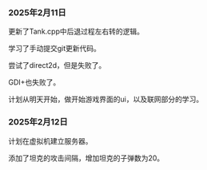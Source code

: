 ### 2025年2月11日

更新了Tank.cpp中后退过程左右转的逻辑。

学习了手动提交git更新代码。

尝试了direct2d，但是失败了。

GDI+也失败了。

计划从明天开始，做开始游戏界面的ui，以及联网部分的学习。

### 2025年2月12日

计划在虚拟机建立服务器。

添加了坦克的攻击间隔，增加坦克的子弹数为20。

